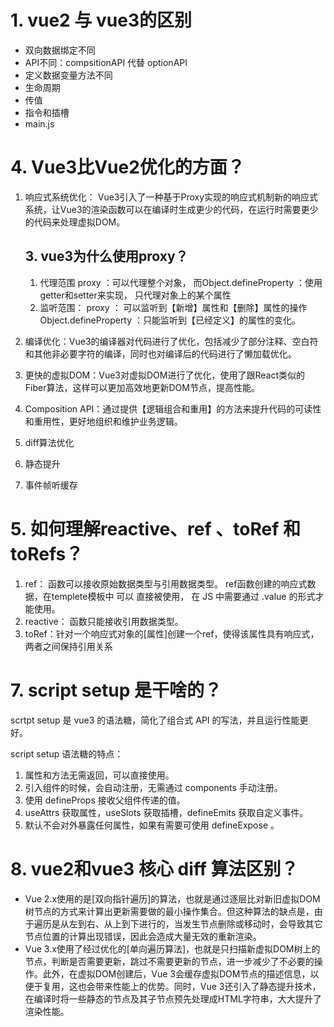 # 1.  vue2 与 vue3的区别
  - 双向数据绑定不同
  - API不同：compsitionAPI 代替 optionAPI 
  - 定义数据变量方法不同
  - 生命周期
  - 传值
  - 指令和插槽
  - main.js

# 4. Vue3比Vue2优化的方面？

  1. 响应式系统优化：
  Vue3引入了一种基于Proxy实现的响应式机制新的响应式系统，让Vue3的渲染函数可以在编译时生成更少的代码，在运行时需要更少的代码来处理虚拟DOM。
      ## 3. vue3为什么使用proxy？
      1. 代理范围
          proxy ：可以代理整个对象，
          而Object.defineProperty ：使用getter和setter来实现， 只代理对象上的某个属性
      2. 监听范围：
          proxy ： 可以监听到【新增】属性和【删除】属性的操作
          Object.defineProperty ：只能监听到【已经定义】的属性的变化。

  2. 编译优化：Vue3的编译器对代码进行了优化，包括减少了部分注释、空白符和其他非必要字符的编译，同时也对编译后的代码进行了懒加载优化。
  3. 更快的虚拟DOM：Vue3对虚拟DOM进行了优化，使用了跟React类似的Fiber算法，这样可以更加高效地更新DOM节点，提高性能。
  4. Composition API：通过提供【逻辑组合和重用】的方法来提升代码的可读性和重用性，更好地组织和维护业务逻辑。
  5. diff算法优化
  6. 静态提升
  7. 事件帧听缓存

# 5. 如何理解reactive、ref 、toRef 和 toRefs？

  1. ref： 函数可以接收原始数据类型与引用数据类型。 
          ref函数创建的响应式数据，在templete模板中  可以  直接被使用，
                                在 JS 中需要通过 .value 的形式才能使用。
  2. reactive： 函数只能接收引用数据类型。
  3. toRef：针对一个响应式对象的[属性]创建一个ref，使得该属性具有响应式，两者之间保持引用关系







# 7. script setup 是干啥的？
  scrtpt setup 是 vue3 的语法糖，简化了组合式 API 的写法，并且运行性能更好。
    
  script setup 语法糖的特点：
  1. 属性和方法无需返回，可以直接使用。
  2. 引入组件的时候，会自动注册，无需通过 components 手动注册。
  3. 使用 defineProps 接收父组件传递的值。
  4. useAttrs 获取属性，useSlots 获取插槽，defineEmits 获取自定义事件。
  5. 默认不会对外暴露任何属性，如果有需要可使用 defineExpose 。


# 8. vue2和vue3 核心 diff 算法区别？
  - Vue 2.x使用的是[双向指针遍历]的算法，也就是通过逐层比对新旧虚拟DOM树节点的方式来计算出更新需要做的最小操作集合。但这种算法的缺点是，由于遍历是从左到右、从上到下进行的，当发生节点删除或移动时，会导致其它节点位置的计算出现错误，因此会造成大量无效的重新渲染。
  - Vue 3.x使用了经过优化的[单向遍历算法]，也就是只扫描新虚拟DOM树上的节点，判断是否需要更新，跳过不需要更新的节点，进一步减少了不必要的操作。此外，在虚拟DOM创建后，Vue 3会缓存虚拟DOM节点的描述信息，以便于复用，这也会带来性能上的优势。同时，Vue 3还引入了静态提升技术，在编译时将一些静态的节点及其子节点预先处理成HTML字符串，大大提升了渲染性能。


